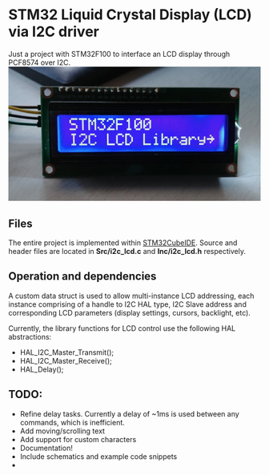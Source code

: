 # STM32 Liquid Crystal Display (LCD) via I2C driver 

Just a project with STM32F100 to interface an LCD display through PCF8574 over I2C. 
![Greetings](/Resources/readme_logo.jpg)

## Files
The entire project is implemented within [STM32CubeIDE](https://www.st.com/en/development-tools/stm32cubeide.html). 
Source and header files are located in **Src/i2c_lcd.c** and **Inc/i2c_lcd.h** respectively. 

## Operation and dependencies
A custom data struct is used to allow multi-instance LCD addressing, each instance comprising of a handle to I2C HAL type, I2C Slave address and corresponding LCD parameters (display settings, cursors, backlight, etc).

Currently, the library functions for LCD control use the following HAL abstractions:
- HAL_I2C_Master_Transmit();
- HAL_I2C_Master_Receive();
- HAL_Delay();

## TODO:
- Refine delay tasks. Currently a delay of ~1ms is used between any commands, which is inefficient.
- Add moving/scrolling text
- Add support for custom characters
- Documentation!
- Include schematics and example code snippets
- 

